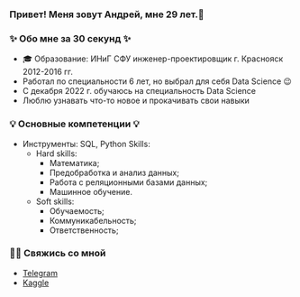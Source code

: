 ### Привет! Меня зовут Андрей, мне 29 лет.👋

### ✨ Обо мне за 30 секунд ✨ 
* 🎓 Образование: ИНиГ СФУ инженер-проектировщик г. Краснояск 2012-2016 гг.
* Работал по специальности 6 лет, но выбрал для себя Data Science 😉
* С декабря 2022 г. обучаюсь на специальность Data Science
* Люблю узнавать что-то новое и прокачивать свои навыки

### 💡 Основные компетенции 💡
- Инструменты: SQL, Python
Skills:
  * Hard skills:
    - Математика;
    - Предобработка и анализ данных;
    - Работа с реляционными базами данных;
    - Машинное обучение.
  * Soft skills:
    - Обучаемость;
    - Коммуникабельность;
    - Ответственность;

### 🙌🏻 Свяжись со мной
- [Telegram](https://web.telegram.org/@AKadetov)
- [Kaggle](https://www.kaggle.com/askadetov)

